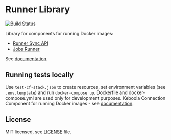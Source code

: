 # Runner Library

[![Build Status](https://dev.azure.com/keboola-dev/job-runner/_apis/build/status%2Fkeboola.job-runner?branchName=main)](https://dev.azure.com/keboola-dev/job-runner/_build/latest?definitionId=5&branchName=main)

Library for components for running Docker images:
- [Runner Sync API](https://github.com/keboola/runner-sync-api)
- [Jobs Runner](https://github.com/keboola/docker-runner-jobs)

See [documentation](https://developers.keboola.com/extend/docker-runner/).

## Running tests locally
Use `test-cf-stack.json` to create resources, set environment variables (see `.env.template`) and run `docker-compose up`.
Dockerfile and docker-compose.yml are used only for development purposes.
Keboola Connection Component for running Docker images - see [documentation](https://developers.keboola.com/extend/docker-runner/).

## License

MIT licensed, see [LICENSE](./LICENSE) file.
